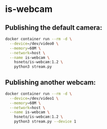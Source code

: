 # is-webcam

## Publishing the default camera:

```sh
docker container run --rm -d \
  --device=/dev/video0 \
  --memory=60M \
  --network=host \
  --name is-webcam \
    hsneto/is-webcam:1.2 \
    python3 stream.py
```

## Publishing another webcam:

```sh
docker container run --rm -d \
  --device=/dev/video1 \
  --memory=60M \
  --network=host \
  --name is-webcam \
    hsneto/is-webcam:1.2 \
    python3 stream.py --device 1
```


